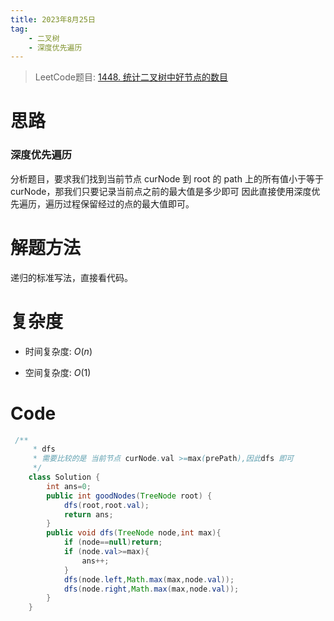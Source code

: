 ```yaml
---
title: 2023年8月25日
tag: 
    - 二叉树
    - 深度优先遍历
---
```


> LeetCode题目: [1448. 统计二叉树中好节点的数目](https://leetcode.cn/problems/count-good-nodes-in-binary-tree/description/)


# 思路
### 深度优先遍历
分析题目，要求我们找到当前节点 curNode 到 root 的 path 上的所有值小于等于curNode，那我们只要记录当前点之前的最大值是多少即可
因此直接使用深度优先遍历，遍历过程保留经过的点的最大值即可。

# 解题方法
递归的标准写法，直接看代码。


# 复杂度

- 时间复杂度:  $O(n)$

- 空间复杂度:  $O(1)$



# Code
```Java []
 /**
     * dfs
     * 需要比较的是 当前节点 curNode.val >=max(prePath),因此dfs 即可
     */
    class Solution {
        int ans=0;
        public int goodNodes(TreeNode root) {
            dfs(root,root.val);
            return ans;
        }
        public void dfs(TreeNode node,int max){
            if (node==null)return;
            if (node.val>=max){
                ans++;
            }
            dfs(node.left,Math.max(max,node.val));
            dfs(node.right,Math.max(max,node.val));
        }
    }
```
